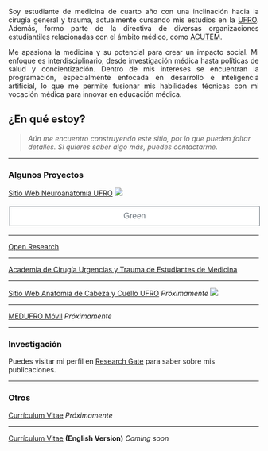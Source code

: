 <p align="justify">Soy estudiante de medicina de cuarto año con una inclinación hacia la cirugía general y trauma, actualmente cursando  mis estudios en la <a href="https://www.ufro.cl">UFRO</a>. Además, formo parte de la directiva de diversas organizaciones estudiantiles relacionadas con el ámbito médico, como <a href="https://acutem.cl">ACUTEM</a>.</p>
<p align="justify">Me apasiona la medicina y su potencial para crear un impacto social. Mi enfoque es interdisciplinario, desde investigación médica hasta políticas de salud y concientización. Dentro de mis intereses se encuentran la programación, especialmente enfocada en desarrollo e inteligencia artificial, lo que me permite fusionar mis habilidades técnicas con mi vocación médica para innovar en educación médica.</p>

<style>
.button {
  border: none;
  color: white;
  padding: 10px 32px;
  text-align: center;
  text-decoration: none;
  display: inline-block;
  border-radius: 2px;
  font-size: 16px;
  margin: 4px 2px;
  width: 100%;
  transition-duration: 0.4s;
  cursor: pointer;
}
.button1 {
  background-color: white; 
  color: #6c757d; 
  border: 1px solid #6c757d;
}
.button1:hover {
  background-color: #6c757d;
  color: white;
}
</style>

## ¿En qué estoy?

> *Aún me encuentro construyendo este sitio, por lo que pueden faltar detalles. Si quieres saber algo más, puedes contactarme.*

---

### Algunos Proyectos

[Sitio Web Neuroanatomía UFRO](https://neuroanatomia.ufro.cl)
<img src="https://github.com/camiladiazh/camiladiazh.github.io/assets/73513072/8bf6b486-d052-4e6f-ab7d-cc1b73311e24"></img>

<button class="button button1">Green</button>

---

[Open Research](https://instagram.com/openresearch.cl)

---

[Academia de Cirugía Urgencias y Trauma de Estudiantes de Medicina](https://acutem.cl)

---

[Sitio Web Anatomía de Cabeza y Cuello UFRO]() *Próximamente*
<img src="https://github.com/camiladiazh/camiladiazh.github.io/assets/73513072/430d7d02-e125-43c4-aecd-f08b46472770"/>

---

[MEDUFRO Móvil]() *Próximamente*

---

### Investigación

Puedes visitar mi perfil en [Research Gate](https://www.researchgate.net/profile/Camila-Diaz-Hermosilla-2) para saber sobre mis publicaciones.

---

### Otros

[Currículum Vitae]() *Próximamente*

---

[Currículum Vitae]() **(English Version)** *Coming soon*
